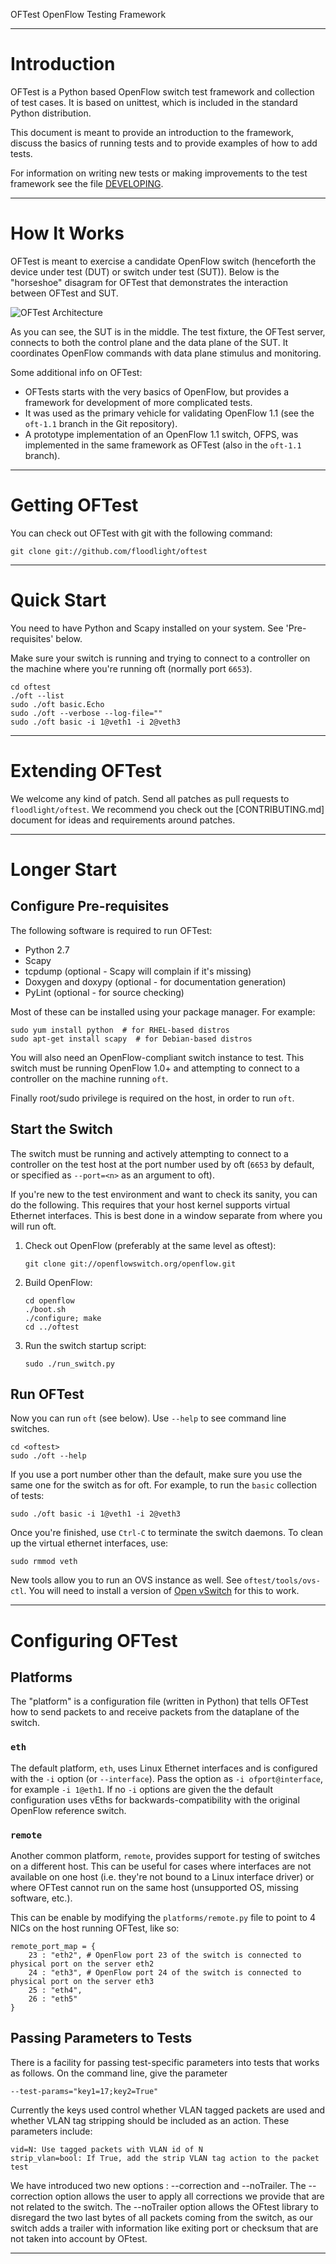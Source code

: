 OFTest OpenFlow Testing Framework

---

# Introduction

OFTest is a Python based OpenFlow switch test framework and collection of test cases. It is based on unittest, which is included in the standard Python distribution.

This document is meant to provide an introduction to the framework, discuss the basics of running tests and to provide examples of how to add tests.

For information on writing new tests or making improvements to the test framework see the file [DEVELOPING](DEVELOPING.md).

---

# How It Works

OFTest is meant to exercise a candidate OpenFlow switch (henceforth the device under test (DUT) or switch under test (SUT)). Below is the "horseshoe" disagram for OFTest that demonstrates the interaction between OFTest and SUT.

![OFTest Architecture](docs/images/oftest_arch.png)

As you can see, the SUT is in the middle. The test fixture, the OFTest server, connects to both the control plane and the data plane of the SUT. It coordinates OpenFlow commands with data plane stimulus and monitoring.

Some additional info on OFTest:

 * OFTests starts with the very basics of OpenFlow, but provides a framework for development of more complicated tests.
 * It was used as the primary vehicle for validating OpenFlow 1.1 (see the `oft-1.1` branch in the Git repository).
 * A prototype implementation of an OpenFlow 1.1 switch, OFPS, was implemented in the same framework as OFTest (also in the `oft-1.1` branch).

---

# Getting OFTest

You can check out OFTest with git with the following command:

    git clone git://github.com/floodlight/oftest

---

# Quick Start

You need to have Python and Scapy installed on your system. See 'Pre-requisites' below.

Make sure your switch is running and trying to connect to a controller on the machine where you're running oft (normally port `6653`).

    cd oftest
    ./oft --list
    sudo ./oft basic.Echo
    sudo ./oft --verbose --log-file=""
    sudo ./oft basic -i 1@veth1 -i 2@veth3

---

# Extending OFTest

We welcome any kind of patch. Send all patches as pull requests to `floodlight/oftest`. We recommend you check out the [CONTRIBUTING.md] document for ideas and requirements around patches.

---

# Longer Start

## Configure Pre-requisites

The following software is required to run OFTest:

 * Python 2.7
 * Scapy
 * tcpdump (optional - Scapy will complain if it's missing)
 * Doxygen and doxypy (optional - for documentation generation)
 * PyLint (optional - for source checking)

Most of these can be installed using your package manager. For example:

    sudo yum install python  # for RHEL-based distros
    sudo apt-get install scapy  # for Debian-based distros

You will also need an OpenFlow-compliant switch instance to test. This switch must be running OpenFlow 1.0+ and attempting to connect to a controller on the machine running `oft`.

Finally root/sudo privilege is required on the host, in order to run `oft`.

## Start the Switch

The switch must be running and actively attempting to connect to a controller on the test host at the port number used by oft (`6653` by default, or specified as `--port=<n>` as an argument to oft).

If you're new to the test environment and want to check its sanity, you can do the following. This requires that your host kernel supports virtual Ethernet interfaces. This is best done in a window separate from where you will run oft.

 1. Check out OpenFlow (preferably at the same level as oftest):

        git clone git://openflowswitch.org/openflow.git

 2. Build OpenFlow:

        cd openflow
        ./boot.sh
        ./configure; make
        cd ../oftest

 4. Run the switch startup script:

        sudo ./run_switch.py

## Run OFTest

Now you can run `oft` (see below). Use `--help` to see command line switches.

    cd <oftest>
    sudo ./oft --help

If you use a port number other than the default, make sure you use the same one for the switch as for oft. For example, to run the `basic` collection of tests:

    sudo ./oft basic -i 1@veth1 -i 2@veth3

Once you're finished, use `Ctrl-C` to terminate the switch daemons. To clean up the virtual ethernet interfaces, use:

    sudo rmmod veth

New tools allow you to run an OVS instance as well. See `oftest/tools/ovs-ctl`. You will need to install a version of [Open vSwitch](http://openvswitch.org/) for this to work.

---

# Configuring OFTest

## Platforms

The "platform" is a configuration file (written in Python) that tells OFTest how to send packets to and receive packets from the dataplane of the switch.

### `eth`

The default platform, `eth`, uses Linux Ethernet interfaces and is configured with the `-i` option (or `--interface`). Pass the option as `-i ofport@interface`, for example `-i 1@eth1`. If no `-i` options are given the the default configuration uses vEths for backwards-compatibility with the original OpenFlow reference switch.

### `remote`

Another common platform, `remote`, provides support for testing of switches on a different host. This can be useful for cases where interfaces are not available on one host (i.e. they're not bound to a Linux interface driver) or where OFTest cannot run on the same host (unsupported OS, missing software, etc.).

This can be enable by modifying the `platforms/remote.py` file to point to 4 NICs on the host running OFTest, like so:

    remote_port_map = {
        23 : "eth2", # OpenFlow port 23 of the switch is connected to physical port on the server eth2
        24 : "eth3", # OpenFlow port 24 of the switch is connected to physical port on the server eth3
        25 : "eth4",
        26 : "eth5"
    }

## Passing Parameters to Tests

There is a facility for passing test-specific parameters into tests that works as follows. On the command line, give the parameter

    --test-params="key1=17;key2=True"

Currently the keys used control whether VLAN tagged packets are used and whether VLAN tag stripping should be included as an action. These parameters include:

    vid=N: Use tagged packets with VLAN id of N
    strip_vlan=bool: If True, add the strip VLAN tag action to the packet test

We have introduced two new options : --correction and --noTrailer.
The --correction option allows the user to apply all corrections we provide that are not related to the switch.
The --noTrailer option allows the OFtest library to disregard the two last bytes of all packets coming from the switch, as our switch adds a trailer with information like exiting port or checksum that are not taken into account by OFtest.

---

